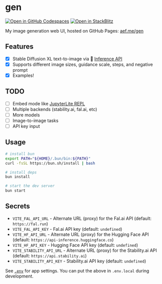 # gen

[![Open in GitHub Codespaces](https://github.com/codespaces/badge.svg)](https://codespaces.new/adamelliotfields/gen?devcontainer_path=.devcontainer/devcontainer.json&machine=basicLinux32gb)
[![Open in StackBlitz](https://developer.stackblitz.com/img/open_in_stackblitz.svg)](https://pr.new/adamelliotfields/gen)

My image generation web UI, hosted on GitHub Pages: [aef.me/gen](https://aef.me/gen/)

## Features

- [x] Stable Diffusion XL text-to-image via 🤗 [Inference API](https://huggingface.co/docs/api-inference/en/index)
- [x] Supports different image sizes, guidance scale, steps, and negative prompt
- [x] Examples!

## TODO

- [ ] Embed mode like [JupyterLite REPL](https://jupyter.org/try-jupyter/repl/?kernel=python)
- [ ] Multiple backends (stability.ai, fal.ai, etc)
- [ ] More models
- [ ] Image-to-image tasks
- [ ] API key input

## Usage

```sh
# install bun
export PATH="${HOME}/.bun/bin:${PATH}"
curl -fsSL https://bun.sh/install | bash

# install deps
bun install

# start the dev server
bun start
```

## Secrets

- `VITE_FAL_API_URL` - Alternate URL (proxy) for the Fal.ai API (default: `https://fal.run`)
- `VITE_FAL_API_KEY` - Fal.ai API key (default: `undefined`)
- `VITE_HF_API_URL` - Alternate URL (proxy) for the Hugging Face API (default: `https://api-inference.huggingface.co`)
- `VITE_HF_API_KEY` - Hugging Face API key (default: `undefined`)
- `VITE_STABILITY_API_URL` - Alternate URL (proxy) for the Stability.ai API (default: `https://api.stability.ai`)
- `VITE_STABILITY_API_KEY` - Stability.ai API key (default: `undefined`)

See [`.env`](./.env) for app settings. You can put the above in `.env.local` during development.
